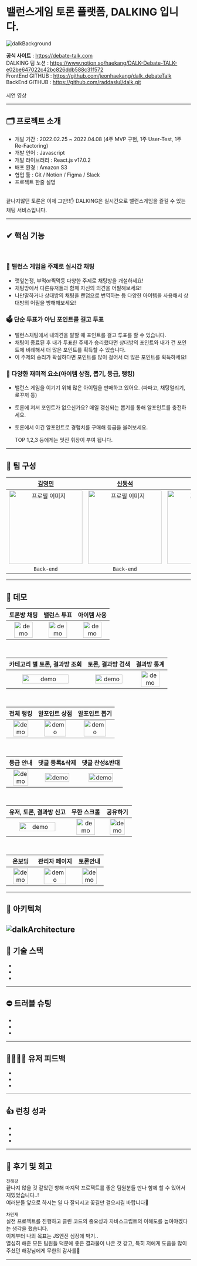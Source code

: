 # 밸런스게임 토론 플랫폼, DALKING 입니다.

![dalkBackground](https://user-images.githubusercontent.com/96935557/161001991-400df069-b345-4ce4-ae9c-5d447223fd4b.jpg)

<b>공식 사이트</b> : https://debate-talk.com <br/>
DALKING 팀 노션 : https://www.notion.so/haekang/DALK-Debate-TALK-e02be647022c42bc826ddb588c31f572 <br />
FrontEnd GITHUB : https://github.com/jeonhaekang/dalk_debateTalk <br />
BackEnd GITHUB : https://github.com/raddaslul/dalk.git <br />
<br />
시연 영상 <br />

---

## 🗂 프로젝트 소개

- 개발 기간 : 2022.02.25 ~ 2022.04.08 (4주 MVP 구현, 1주 User-Test, 1주 Re-Factoring)
- 개발 언어 : Javascript
- 개발 라이브러리 : React.js v17.0.2
- 배포 환경 : Amazon S3
- 협업 툴 : Git / Notion / Figma / Slack
- 프로젝트 한줄 설명 
<br />
끝나지않던 토론은 이제 그만!!✋
DALKING은 실시간으로 밸런스게임을 즐길 수 있는 채팅 서비스입니다.

---
## ✔ 핵심 기능

<br />

### 💬  밸런스 게임을 주제로 실시간 채팅

- 깻잎논쟁, 부먹or찍먹등 다양한 주제로 채팅방을 개설하세요!
- 채팅방에서 다른유저들과 함께 자신의 의견을 어필해보세요!
- 나만말하거나 상대방의 채팅을 랜덤으로 번역하는 등 다양한 아이템을 사용해서
상대방의 어필을 방해해보세요!



### 🗳  단순 투표가 아닌 포인트를 걸고 투표

- 밸런스채팅에서 내의견을 말할 때 포인트를 걸고 투표를 할 수 있습니다.
- 채팅이 종료된 후 내가 투표한 주제가 승리했다면 상대방의 포인트와 내가 건 포인트에 
비례해서 더 많은 포인트를 획득할 수 있습니다.
- 이 주제의 승리가 확실하다면 포인트를 많이 걸어서 더 많은 포인트를 획득하세요!


### 🎰  다양한 재미적 요소(아이템 상점, 뽑기, 등급, 랭킹)

- 밸런스 게임을 이기기 위해 많은 아이템을 판매하고 있어요. (파파고, 채팅얼리기, 로꾸꺼 등)
- 토론에 져서 포인트가 없으신가요? 매일 갱신되는 뽑기를 통해 알포인트를 충전하세요.
- 토론에서 이긴 알포인트로 경험치를 구매해 등급을 올려보세요.
    
    TOP 1,2,3 등에게는 멋진 휘장이 부여 됩니다.

---

## 👥 팀 구성

|                                                        [김영민](https://github.com/raddaslul)                                                         |                                                          [신동석](https://github.com/dss1222)                                                          |                                                          [현지훈](https://github.com/hyeonjh)                                                          |                                                       [전해강](https://github.com/jeonhaekang)                                                        |                                                        [차민재](https://github.com/letminjae)                                                         |                                                                      박다혜                                                                       |                                                                      이규리                                                                       |
| :---------------------------------------------------------------------------------------------------------------------------------------------------: | :----------------------------------------------------------------------------------------------------------------------------------------------------: | :----------------------------------------------------------------------------------------------------------------------------------------------------: | :---------------------------------------------------------------------------------------------------------------------------------------------------: | :---------------------------------------------------------------------------------------------------------------------------------------------------: | :-----------------------------------------------------------------------------------------------------------------------------------------------: | :-----------------------------------------------------------------------------------------------------------------------------------------------: |
| <img src="https://user-images.githubusercontent.com/96935557/160993263-a421e956-69d1-4973-ab65-2b0369f3e093.jpg" alt="프로필 이미지" width="200px"/> | <img src="https://user-images.githubusercontent.com/96935557/160993261-1f741cea-7483-45bc-ba5b-358b94e88c1e.png" alt="프로필 이미지" width="200px" /> | <img src="https://user-images.githubusercontent.com/96935557/160993257-885ee21a-33b9-423b-aa84-deb2ac783bc5.jpg" alt="프로필 이미지" width="200px" /> | <img src="https://user-images.githubusercontent.com/91620721/152671737-f29d8e5c-76fd-482f-a133-32bedf3a4805.png" alt="프로필 이미지" width="200px" /> | <img src="https://user-images.githubusercontent.com/96935557/160993266-97fde786-4d9a-44f8-9add-2930b5dc7947.png" alt="프로필 이미지" width="200px" /> | <img width="200px" alt="프로필 이미지" src="https://user-images.githubusercontent.com/96935557/160994847-0d364594-19e4-41ea-b0b3-449ddc3d52a6.png"> | <img width="200px" alt="프로필 이미지" src="https://user-images.githubusercontent.com/96935557/160994828-fee4f002-2576-4be3-9a39-42f3e6ec3495.png"> |
|                                                                      `Back-end`                                                                       |                                                                       `Back-end`                                                                       |                                                                      `Front-end`                                                                       |                                                                      `Front-end`                                                                      |                                                                      `Front-end`                                                                      |                                                                    `Designer`                                                                     |                                                                    `Designer`                                                                     |

---

## 🎥 데모

|                                                                토론방 채팅                                                                 |                                                                밸런스 투표                                                                 |                                                                아이템 사용                                                               |
| :----------------------------------------------------------------------------------------------------------------------------------------: | :----------------------------------------------------------------------------------------------------------------------------------------: | :----------------------------------------------------------------------------------------------------------------------------------------: |
| <img src="https://user-images.githubusercontent.com/96935557/161021106-6b6ca8b6-c14d-4a1b-95a9-185fca9e95fc.gif" alt="demo" width="80%" /> | <img src="https://user-images.githubusercontent.com/96935557/161022511-85b7ba71-68b1-41f8-9089-7fbb1422a636.gif" alt="demo" width="80%" /> | <img src="https://user-images.githubusercontent.com/96935557/161027809-a2c18e4c-7336-4119-888f-332bf22c2ca1.gif" alt="demo" width="80%" /> |

<br/>

|                                                                 카테고리 별 토론, 결과방 조회                                                                  |                                                                 토론, 결과방 검색                                                                  |                                                                 결과방 통계                                                                  |
| :----------------------------------------------------------------------------------------------------------------------------------------: | :----------------------------------------------------------------------------------------------------------------------------------------: | :----------------------------------------------------------------------------------------------------------------------------------------: |
| <img src="https://user-images.githubusercontent.com/96935557/161029832-13ad234e-45c5-444e-bfab-b6408ab7cc9c.gif" alt="demo" width="80%" /> | <img src="https://user-images.githubusercontent.com/96935557/161034287-29677099-4849-4580-ad30-5982073fdb97.gif" alt="demo" width="80%" /> | <img src="https://user-images.githubusercontent.com/96935557/161034297-4519036f-4cea-45a2-9420-8cb5ff3a7f43.gif" alt="demo" width="80%" /> |

<br/>

|                                                                전체 랭킹                                                                 |                                                                 알포인트 상점                                                                  |                                                               알포인트 뽑기                                                               |
| :----------------------------------------------------------------------------------------------------------------------------------------: | :----------------------------------------------------------------------------------------------------------------------------------------: | :----------------------------------------------------------------------------------------------------------------------------------------: |
| <img src="https://user-images.githubusercontent.com/96935557/161111439-16be1036-1328-45a1-8ca5-07102f59a2a8.gif" alt="demo" width="80%" /> | <img src="https://user-images.githubusercontent.com/96935557/161111417-04daff13-e4ce-4281-bff5-1941992756f5.gif" alt="demo" width="80%" /> | <img src="https://user-images.githubusercontent.com/96935557/161707106-808eaa4b-a272-4c83-a2cd-4cc278860329.gif" alt="demo" width="80%" /> |

<br/>

|                                                               등급 안내                                                               |                                                                         댓글 등록&삭제                                                       |                                                                      댓글 찬성&반대                                                                  |
| :----------------------------------------------------------------------------------------------------------------------------------------: | :----------------------------------------------------------------------------------------------------------------------------------------: | :----------------------------------------------------------------------------------------------------------------------------------------: |
| <img src="https://user-images.githubusercontent.com/96935557/161114764-a8dbe498-c572-4114-b3e1-39233948910e.gif" alt="demo" width="80%" /> | <img src="https://user-images.githubusercontent.com/96935557/161114761-47ad8539-9527-43c2-8623-b8235d817517.gif" alt="demo" width="80%" /> | <img src="https://user-images.githubusercontent.com/96935557/161114755-e673d71d-c320-44ae-8244-f82c3fe17960.gif" alt="demo" width="80%" /> |

<br/>

|                                                               유저, 토론, 결과방 신고                                                                |                                                                무한 스크롤                                                                 |                                                               공유하기                                                                |
| :----------------------------------------------------------------------------------------------------------------------------------------: | :----------------------------------------------------------------------------------------------------------------------------------------: | :----------------------------------------------------------------------------------------------------------------------------------------: |
| <img src="https://user-images.githubusercontent.com/96935557/161129182-92fc399b-4ec6-428f-88be-9cda60d22d89.gif" alt="demo" width="80%" /> | <img src="https://user-images.githubusercontent.com/96935557/161129195-77e3cdd0-0e51-4f29-9037-8590cdc769b5.gif" alt="demo" width="80%" /> | <img src="https://user-images.githubusercontent.com/96935557/161129191-b829da82-d1cd-4dfe-9af2-2278958ea866.gif" alt="demo" width="80%" /> |

<br/>

|                                                               온보딩                                                               |                                                                관리자 페이지                                                                |                                                               토론안내                                                               |
| :----------------------------------------------------------------------------------------------------------------------------------------: | :----------------------------------------------------------------------------------------------------------------------------------------: | :----------------------------------------------------------------------------------------------------------------------------------------: |
| <img src="https://user-images.githubusercontent.com/96935557/161707100-14033822-ecd8-4e65-86d9-74168180d107.gif" alt="demo" width="80%" /> | <img src="https://user-images.githubusercontent.com/96935557/161707113-d1c4ba48-35b4-42ad-93f7-7c35b75def0f.gif" alt="demo" width="80%" /> | <img src="https://user-images.githubusercontent.com/96935557/161707079-1a3e499d-f3f8-4d7f-b4bf-cdbf8ecca800.gif" alt="demo" width="80%" /> |

---

## 🧩 아키텍쳐

![dalkArchitecture](https://user-images.githubusercontent.com/96935557/160998932-99d23bea-c77b-4cfb-9409-f6879eef7f4c.PNG)
---

## 🔨 기술 스택

 -
 -
 -

---

## ⛔️ 트러블 슈팅
-
-
-

---

## 👨‍👨‍👦‍👦 유저 피드백
-
-
-

---

## 👍 런칭 성과
-
-
-

---

## 🤝 후기 및 회고
<code>전해강</code> <br />
끝나지 않을 것 같았던 항해 마지막 프로젝트를 좋은 팀원분들 만나 함께 할 수 있어서 재밌었습니다..! <br />
여러분들 앞으로 하시는 일 다 잘되시고 꽃길만 걸으시길 바랍니다🌸


<code>차민재</code> <br />
실전 프로젝트를 진행하고 클린 코드의 중요성과 자바스크립트의 이해도를 높여야겠다는 생각을 했습니다. <br />
이제부터 나의 목표는 JS엔진 심장에 박기.. <br />
열심히 해준 모든 팀원들 덕분에 좋은 결과물이 나온 것 같고, 특히 저에게 도움을 많이 주셨던 해강님에게 무한의 감사를🙏

---